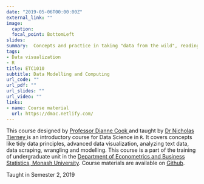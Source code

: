 ```yaml
---
date: "2019-05-06T00:00:00Z"
external_link: ""
image:
  caption: 
  focal_point: BottomLeft
slides: 
summary:  Concepts and practice in taking "data from the wild", reading different formats, tidying, and wrangling it into shape for analysis. Building models and making useful visualisations to achieve effective data-driven decision-making.
tags:
- Data visualization
- R
title: ETC1010
subtitle: Data Modelling and Computing
url_code: ""
url_pdf: ""
url_slides: ""
url_video: ""
links:
- name: Course material
  url: https://dmac.netlify.com/
---
```



This course designed by [Professor Dianne Cook
](http://dicook.org/) and taught by [Dr Nicholas Tierney
](https://www.njtierney.com/) is an introductory course for Data Science in `R`. It covers concepts like tidy data principles, advanced data visualization, analyzing text data, data scraping, wrangling and modelling. This course is a part of the training of undergraduate unit in the [Department of Econometrics and Business Statistics, Monash University](http://www.monash.edu/pubs/2019handbooks/units/index-byou-department-of-econometrics-and-business-statistics.html). Course materials are available on [Github](https://dmac.dicook.org/).

Taught in Semester 2, 2019
